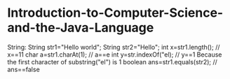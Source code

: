# Introduction-to-Computer-Science-and-the-Java-Language
String:
String str1="Hello world";
String str2="Hello";
int x=str1.length();     // x==11
char a=str1.charAt(1);   // a==e
int y=str.indexOf("el);  // y==1  Because the first character of substring("el") is 1
boolean ans=str1.equals(str2);   // ans==false
